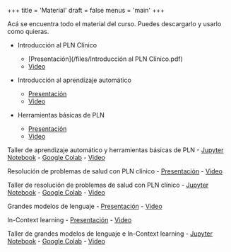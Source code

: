 +++
title = 'Material'
draft = false
menus = 'main'
+++

Acá se encuentra todo el material del curso. Puedes descargarlo y usarlo como quieras. 

- Introducción al PLN Clínico
    - [Presentación](/files/Introducción al PLN Clínico.pdf)
    - [Video](about:blank)

- Introducción al aprendizaje automático
    - [Presentación](about:blank)
    - [Video](about:blank)

- Herramientas básicas de PLN
    - [Presentación](about:blank)
    - [Video](about:blank)

Taller de aprendizaje automático y herramientas básicas de PLN
    - [Jupyter Notebook](about:blank) - [Google Colab](about:blank)
    - [Video](about:blank)

Resolución de problemas de salud con PLN clínico
    - [Presentación](about:blank)
    - [Video](about:blank)

Taller de resolución de problemas de salud con PLN clínico
    - [Jupyter Notebook](about:blank) - [Google Colab](about:blank)
    - [Video](about:blank)

Grandes modelos de lenguaje
    - [Presentación](about:blank)
    - [Video](about:blank)

In-Context learning 
    - [Presentación](about:blank)
    - [Video](about:blank)

Taller de grandes modelos de lenguaje e In-Context learning
    - [Jupyter Notebook](about:blank) - [Google Colab](about:blank)
    - [Video](about:blank)